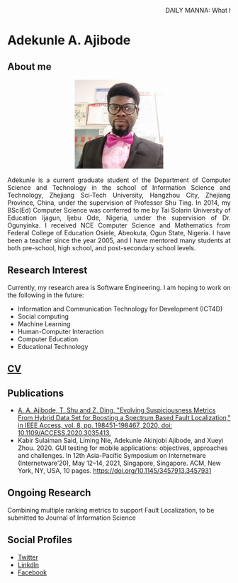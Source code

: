 <marquee behavior="scroll" direction="left">DAILY MANNA: What have you achieved today???</marquee>

# Adekunle A. Ajibode

## About me
<p style="text-align:center;"><img src="Newpix.jpg" width="200" height="200"></p> 

<div align="justify"> 
Adekunle is a current graduate student of the Department of Computer Science and Technology in the school of Information Science and Technology, Zhejiang Sci-Tech University, Hangzhou City, Zhejiang Province, China, under the supervision of Professor Shu Ting.
In 2014, my BSc(Ed) Computer Science was conferred to me by Tai Solarin University of Education Ijagun, Ijebu Ode, Nigeria, under the supervision of Dr. Ogunyinka.
I received NCE Computer Science and Mathematics from Federal College of Education Osiele, Abeokuta, Ogun State, Nigeria. 
I have been a teacher since the year 2005, and I have mentored many students at both pre-school, high school, and post-secondary school levels. 
</div>


## Research Interest
Currently, my research area is Software Engineering. I am hoping to work on the following in the future:
- Information and Communication Technology for Development (ICT4D)
- Social computing
- Machine Learning
- Human-Computer Interaction
- Computer Education
- Educational Technology


## [CV](https://www.canva.com/design/DAEW3owe5nc/pDj1yjxTl6eyPby4Qc7zFw/view?utm_content=DAEW3owe5nc&utm_campaign=designshare&utm_medium=link&utm_source=publishsharelink)

## Publications
- [A. A. Ajibode, T. Shu and Z. Ding, "Evolving Suspiciousness Metrics From Hybrid Data Set for Boosting a
Spectrum Based Fault Localization," in IEEE Access, vol. 8, pp. 198451-198467, 2020, doi: 10.1109/ACCESS.2020.3035413.](https://drive.google.com/file/d/1J4Tb-Bp5geYosHp9vILNBaJThIEekReX/view?usp=sharing)
- Kabir Sulaiman Said, Liming Nie, Adekunle Akinjobi Ajibode, and Xueyi Zhou. 2020. GUI testing for mobile applications: objectives, approaches and challenges. In 12th Asia-Pacific Symposium on Internetware (Internetware’20), May 12–14, 2021, Singapore, Singapore. ACM, New York, NY, USA, 10 pages. https://doi.org/10.1145/3457913.3457931

## Ongoing Research
Combining multiple ranking metrics to support Fault Localization,  to be submitted to Journal of Information Science

## Social Profiles
- [Twitter](https://twitter.com/AjibodeAdekunle)
- [Linkdln](https://www.linkedin.com/in/eyinlojuoluwa)
- [Facebook](https://www.facebook.com/Eyinlojuoluwa)



